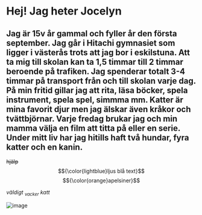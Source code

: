 <!DOCTYPE md>
# Hej! Jag heter Jocelyn
## Jag är 15v år gammal och fyller år den första september. Jag går i Hitachi gymnasiet som ligger i västerås trots att jag bor i eskilstuna. Att ta mig till skolan kan ta 1,5 timmar till 2 timmar beroende på trafiken. Jag spenderar totalt 3-4 timmar på transport från och till skolan varje dag. På min fritid gillar jag att rita, läsa böcker, spela instrument, spela spel, simmma mm. Katter är mina favorit djur men jag älskar även kråkor och tvättbjörnar. Varje fredag brukar jag och min mamma välja en film att titta på eller en serie. Under mitt liv har jag hitills haft två hundar, fyra katter och en kanin.
~~hjälp~~
$${\color{lightblue}ljus blå text}$$
$${\color{orange}apelsiner}$$
 
 _väldigt <sub>vacker</sub> katt_

![image](https://github.com/user-attachments/assets/5ad84f62-5e3c-47fd-aebf-44df6d2eafde)
